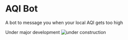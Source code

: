 # AQI Bot
A bot to message you when your local AQI gets too high

Under major development
![under construction](https://upload.wikimedia.org/wikipedia/commons/7/75/Enobras.gif)
